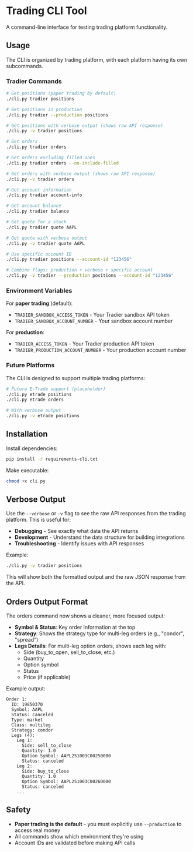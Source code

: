 # Trading CLI Tool

A command-line interface for testing trading platform functionality.

## Usage

The CLI is organized by trading platform, with each platform having its own subcommands.

### Tradier Commands

```bash
# Get positions (paper trading by default)
./cli.py tradier positions

# Get positions in production
./cli.py tradier --production positions

# Get positions with verbose output (shows raw API response)
./cli.py -v tradier positions

# Get orders
./cli.py tradier orders

# Get orders excluding filled ones
./cli.py tradier orders --no-include-filled

# Get orders with verbose output (shows raw API response)
./cli.py -v tradier orders

# Get account information
./cli.py tradier account-info

# Get account balance
./cli.py tradier balance

# Get quote for a stock
./cli.py tradier quote AAPL

# Get quote with verbose output
./cli.py -v tradier quote AAPL

# Use specific account ID
./cli.py tradier positions --account-id "123456"

# Combine flags: production + verbose + specific account
./cli.py -v tradier --production positions --account-id "123456"
```

### Environment Variables

For **paper trading** (default):
- `TRADIER_SANDBOX_ACCESS_TOKEN` - Your Tradier sandbox API token
- `TRADIER_SANDBOX_ACCOUNT_NUMBER` - Your sandbox account number

For **production**:
- `TRADIER_ACCESS_TOKEN` - Your Tradier production API token  
- `TRADIER_PRODUCTION_ACCOUNT_NUMBER` - Your production account number

### Future Platforms

The CLI is designed to support multiple trading platforms:

```bash
# Future E-Trade support (placeholder)
./cli.py etrade positions
./cli.py etrade orders

# With verbose output
./cli.py -v etrade positions
```

## Installation

Install dependencies:
```bash
pip install -r requirements-cli.txt
```

Make executable:
```bash
chmod +x cli.py
```

## Verbose Output

Use the `--verbose` or `-v` flag to see the raw API responses from the trading platform. This is useful for:

- **Debugging** - See exactly what data the API returns
- **Development** - Understand the data structure for building integrations
- **Troubleshooting** - Identify issues with API responses

Example:
```bash
./cli.py -v tradier positions
```

This will show both the formatted output and the raw JSON response from the API.

## Orders Output Format

The orders command now shows a cleaner, more focused output:

- **Symbol & Status**: Key order information at the top
- **Strategy**: Shows the strategy type for multi-leg orders (e.g., "condor", "spread")
- **Legs Details**: For multi-leg option orders, shows each leg with:
  - Side (buy_to_open, sell_to_close, etc.)
  - Quantity
  - Option symbol
  - Status
  - Price (if applicable)

Example output:
```
Order 1:
  ID: 19850370
  Symbol: AAPL
  Status: canceled
  Type: market
  Class: multileg
  Strategy: condor
  Legs (4):
    Leg 1:
      Side: sell_to_close
      Quantity: 1.0
      Option Symbol: AAPL251003C00250000
      Status: canceled
    Leg 2:
      Side: buy_to_close
      Quantity: 1.0
      Option Symbol: AAPL251003C00260000
      Status: canceled
    ...
```

## Safety

- **Paper trading is the default** - you must explicitly use `--production` to access real money
- All commands show which environment they're using
- Account IDs are validated before making API calls
